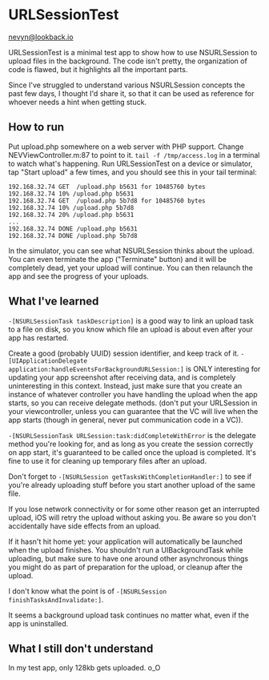 URLSessionTest
==============
nevyn@lookback.io

URLSessionTest is a minimal test app to show how to use NSURLSession to upload files in the background. The code isn't pretty, the organization of code is flawed, but it highlights all the important parts.

Since I've struggled to understand various NSURLSession concepts the past few days, I thought I'd share it, so that it can be used as reference for whoever needs a hint when getting stuck.

How to run
----------
Put upload.php somewhere on a web server with PHP support. Change NEVViewController.m:87 to point to it. `tail -f /tmp/access.log` in a terminal to watch what's happening. Run URLSessionTest on a device or simulator, tap "Start upload" a few times, and you should see this in your tail terminal:

    192.168.32.74 GET  /upload.php b5631 for 10485760 bytes
    192.168.32.74 10% /upload.php b5631
    192.168.32.74 GET  /upload.php 5b7d8 for 10485760 bytes
    192.168.32.74 10% /upload.php 5b7d8
    192.168.32.74 20% /upload.php b5631
    ...
    192.168.32.74 DONE /upload.php b5631
    192.168.32.74 DONE /upload.php 5b7d8

In the simulator, you can see what NSURLSession thinks about the upload. You can even terminate the app ("Terminate" button) and it will be completely dead, yet your upload will continue. You can then relaunch the app and see the progress of your uploads.

What I've learned
-----------------

`-[NSURLSessionTask taskDescription]` is a good way to link an upload task to a file on disk, so you know which file an upload is about even after your app has restarted.

Create a good (probably UUID) session identifier, and keep track of it. `-[UIApplicationDelegate application:handleEventsForBackgroundURLSession:]` is ONLY interesting for updating your app screenshot after receiving data, and is completely uninteresting in this context. Instead, just make sure that you create an instance of whatever controller you have handling the upload when the app starts, so you can receive delegate methods. (don't put your URLSession in your viewcontroller, unless you can guarantee that the VC will live when the app starts (though in general, never put communication code in a VC)). 

`-[NSURLSessionTask URLSession:task:didCompleteWithError` is the delegate method you're looking for, and as long as you create the session correctly on app start, it's guaranteed to be called once the upload is completed. It's fine to use it for cleaning up temporary files after an upload.

Don't forget to `-[NSURLSession getTasksWithCompletionHandler:]` to see if you're already uploading stuff before you start another upload of the same file.

If you lose network connectivity or for some other reason get an interrupted upload, iOS will retry the upload without asking you. Be aware so you don't accidentally have side effects from an upload.

If it hasn't hit home yet: your application will automatically be launched when the upload finishes. You shouldn't run a UIBackgroundTask while uploading, but make sure to have one around other asynchronous things you might do as part of preparation for the upload, or cleanup after the upload.

I don't know what the point is of `-[NSURLSession finishTasksAndInvalidate:]`.

It seems a background upload task continues no matter what, even if the app is uninstalled.

What I still don't understand
-----------------------------

In my test app, only 128kb gets uploaded. o_O

